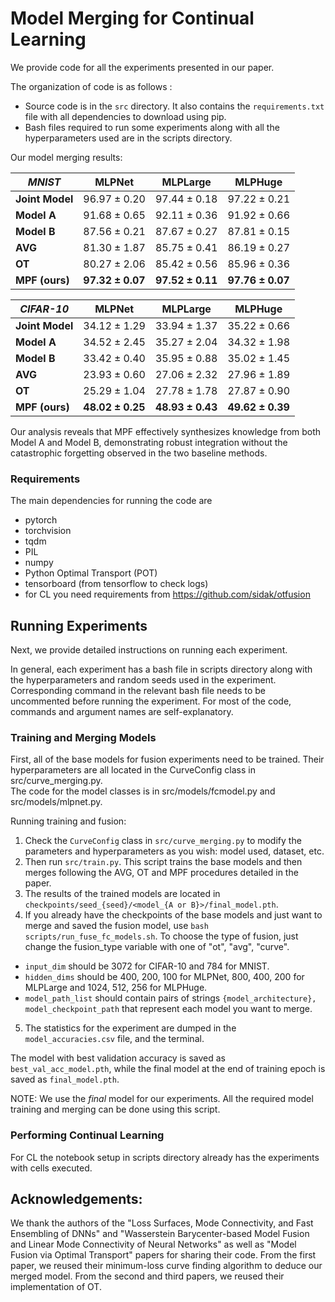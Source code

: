 #  Model Merging for Continual Learning

We provide code for all the experiments presented in our paper.

The organization of code is as follows :
* Source code is in the `src` directory. It also contains the `requirements.txt` file with all dependencies to download using pip.
* Bash files required to run some experiments along with all the hyperparameters used are in the scripts directory.

Our model merging results:


|  ***MNIST***       | **MLPNet**           | **MLPLarge**         | **MLPHuge**          |
|----------------|-----------------------|-----------------------|-----------------------|
| **Joint Model**    | $96.97 \pm 0.20$      | $97.44 \pm 0.18$      | $97.22 \pm 0.21$      |
| **Model A**    | $91.68 \pm 0.65$      | $92.11 \pm 0.36$      | $91.92 \pm 0.66$      |
| **Model B**    | $87.56 \pm 0.21$      | $87.67 \pm 0.27$      | $87.81 \pm 0.15$      |
| **AVG**        | $81.30 \pm 1.87$      | $85.75 \pm 0.41$      | $86.19 \pm 0.27$       |
| **OT**         | $80.27 \pm 2.06$      | $85.42 \pm 0.56$      | $85.96 \pm 0.36$       |
| **MPF (ours)** | **$97.32 \pm 0.07$**  | **$97.52 \pm 0.11$**  | **$97.76 \pm 0.07$**  |


| ***CIFAR-10***     | **MLPNet**            | **MLPLarge**         | **MLPHuge**          |
|----------------|-----------------------|-----------------------|-----------------------|
| **Joint Model**    | $34.12 \pm 1.29$            | $33.94 \pm 1.37$               | $35.22 \pm 0.66$ |
| **Model A**    | $34.52 \pm 2.45$      | $35.27 \pm 2.04$      | $34.32 \pm 1.98$      |
| **Model B**    | $33.42 \pm 0.40$      | $35.95 \pm 0.88$      | $35.02 \pm 1.45$      |
| **AVG**        | $23.93 \pm 0.60$      | $27.06 \pm 2.32$      | $27.96 \pm 1.89$      |
| **OT**         | $25.29 \pm 1.04$      | $27.78 \pm 1.78$      | $27.87 \pm 0.90$      |
| **MPF (ours)** | **$48.02 \pm 0.25$**  | **$48.93 \pm 0.43$**  | **$49.62 \pm 0.39$**  |

Our analysis reveals that MPF effectively synthesizes knowledge from both Model A and Model B, demonstrating robust integration without the catastrophic forgetting observed in the two baseline methods.

### Requirements

The main dependencies for running the code are
* pytorch
* torchvision
* tqdm
* PIL
* numpy
* Python Optimal Transport (POT)
* tensorboard (from tensorflow to check logs)
* for CL you need requirements from https://github.com/sidak/otfusion


## Running Experiments

Next, we provide detailed instructions on running each experiment.

In general, each experiment has a bash file in scripts directory along 
with the hyperparameters and random seeds used in the experiment. 
Corresponding command in the relevant bash file needs to be uncommented before running the experiment.
For most of the code, commands and argument names are self-explanatory.

### Training and Merging Models

First, all of the base models for fusion experiments need to be trained.
Their hyperparameters are all located in the CurveConfig class in src/curve_merging.py.  
The code for the model classes is in src/models/fcmodel.py and src/models/mlpnet.py.

Running training and fusion:
1. Check the `CurveConfig` class in `src/curve_merging.py` to modify the parameters and hyperparameters as you wish: model used, dataset, etc.  
2. Then run `src/train.py`. This script trains the base models and then merges following the AVG, OT and MPF procedures detailed in the paper.
3. The results of the trained models are located in `checkpoints/seed_{seed}/<model_{A or B}>/final_model.pth`.
4. If you already have the checkpoints of the base models and just want to merge and saved the fusion model, use `bash scripts/run_fuse_fc_models.sh`. 
To choose the type of fusion, just change the fusion_type variable with one of "ot", "avg", "curve".
- `input_dim` should be 3072 for CIFAR-10 and 784 for MNIST.
- `hidden_dims` should be 400, 200, 100 for MLPNet, 800, 400, 200 for MLPLarge and 1024, 512, 256 for MLPHuge.
- `model_path_list` should contain pairs of strings `{model_architecture}, model_checkpoint_path` that represent each model you want to merge. 
5. The statistics for the experiment are dumped in the `model_accuracies.csv` file, and the terminal. 

The model with best validation accuracy is saved as `best_val_acc_model.pth`, 
while the final model at the end of training epoch is saved as `final_model.pth`.

NOTE: We use the _final_ model for our experiments.
All the required model training and merging can be done using this script.

### Performing Continual Learning

For CL the notebook setup in scripts directory already has the experiments with cells executed. 

## Acknowledgements:

We thank the authors of the "Loss Surfaces, Mode Connectivity, and Fast Ensembling of DNNs" and "Wasserstein Barycenter-based Model Fusion and Linear Mode Connectivity of Neural Networks" as well as "Model Fusion via Optimal Transport" papers for sharing their code. 
From the first paper, we reused their minimum-loss curve finding algorithm to deduce our merged model. From the second and third papers, we reused their implementation of OT.
